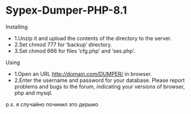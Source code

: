 # Sypex-Dumper-PHP-8.1

Installing

- 1.Unzip it and upload the contents of the directory to the server.
- 2.Set chmod 777 for ‘backup’ directory.
- 3.Set chmod 666 for files ‘cfg.php’ and ‘ses.php’.

Using

- 1.Open an URL http://domain.com/DUMPER/ in browser.
- 2.Enter the username and password for your database.
Please report problems and bugs to the forum, indicating your versions of browser, php and mysql.

p.s. я случайно починил это дерьмо 

